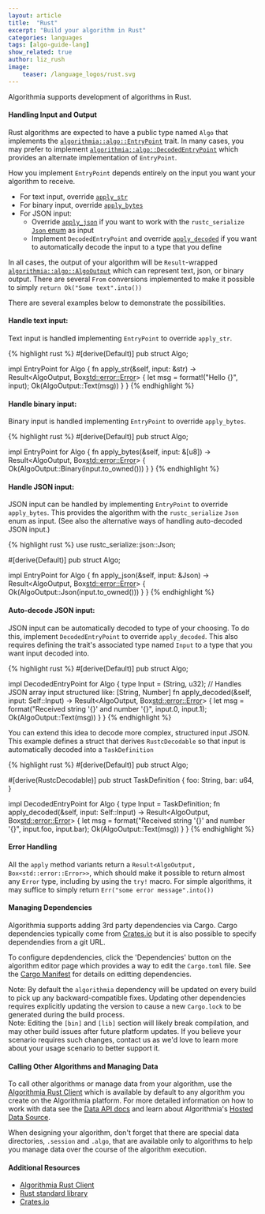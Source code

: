 ```yaml
---
layout: article
title:  "Rust"
excerpt: "Build your algorithm in Rust"
categories: languages
tags: [algo-guide-lang]
show_related: true
author: liz_rush
image:
    teaser: /language_logos/rust.svg
---
```


Algorithmia supports development of algorithms in Rust.

#### Handling Input and Output

Rust algorithms are expected to have a public type named `Algo` that implements the [`algorithmia::algo::EntryPoint`](http://algorithmiaio.github.io/algorithmia-rust/algorithmia/algo/trait.EntryPoint.html) trait.
In many cases, you may prefer to implement [`algorithmia::algo::DecodedEntryPoint`](http://algorithmiaio.github.io/algorithmia-rust/algorithmia/algo/trait.DecodedEntryPoint.html) which provides an alternate implementation of `EntryPoint`.

How you implement `EntryPoint` depends entirely on the input you want your algorithm to receive.

- For text input, override [`apply_str`](http://algorithmiaio.github.io/algorithmia-rust/algorithmia/algo/trait.EntryPoint.html#method.apply_str)
- For binary input, override [`apply_bytes`](http://algorithmiaio.github.io/algorithmia-rust/algorithmia/algo/trait.EntryPoint.html#method.apply_bytes)
- For JSON input:
  - Override [`apply_json`](http://algorithmiaio.github.io/algorithmia-rust/algorithmia/algo/trait.EntryPoint.html#method.apply_json) if you want to work with the `rustc_serialize` [`Json` enum](https://doc.rust-lang.org/rustc-serialize/rustc_serialize/json/enum.Json.html) as input
  - Implement `DecodedEntryPoint` and override [`apply_decoded`](http://algorithmiaio.github.io/algorithmia-rust/algorithmia/algo/trait.DecodedEntryPoint.html#tymethod.apply_decoded) if you want to automatically decode the input to a type that you define

In all cases, the output of your algorithm will be `Result`-wrapped [`algorithmia::algo::AlgoOutput`](http://algorithmiaio.github.io/algorithmia-rust/algorithmia/algo/enum.AlgoOutput.html) which can represent text, json, or binary output.
There are several `From` conversions implemented to make it possible to simply `return Ok("Some text".into())`

There are several examples below to demonstrate the possibilities.

#### Handle text input:

Text input is handled implementing `EntryPoint` to override `apply_str`.

{% highlight rust %}
#[derive(Default)]
pub struct Algo;

impl EntryPoint for Algo {
    fn apply_str(&self, input: &str) -> Result<AlgoOutput, Box<std::error::Error>> {
        let msg = format!("Hello {}", input);
        Ok(AlgoOutput::Text(msg))
    }
}
{% endhighlight %}

#### Handle binary input:
Binary input is handled implementing `EntryPoint` to override `apply_bytes`.

{% highlight rust %}
#[derive(Default)]
pub struct Algo;

impl EntryPoint for Algo {
    fn apply_bytes(&self, input: &[u8]) -> Result<AlgoOutput, Box<std::error::Error>> {
       Ok(AlgoOutput::Binary(input.to_owned()))
    }
}
{% endhighlight %}

#### Handle JSON input:
JSON input can be handled by implementing `EntryPoint` to override `apply_bytes`.
This provides the algorithm with the `rustc_serialize` `Json` enum as input.
(See also the alternative ways of handling auto-decoded JSON input.)

{% highlight rust %}
use rustc_serialize::json::Json;

#[derive(Default)]
pub struct Algo;

impl EntryPoint for Algo {
    fn apply_json(&self, input: &Json) -> Result<AlgoOutput, Box<std::error::Error>> {
      Ok(AlgoOutput::Json(input.to_owned()))
    }
}
{% endhighlight %}


#### Auto-decode JSON input:
JSON input can be automatically decoded to type of your choosing.
To do this, implement `DecodedEntryPoint` to override `apply_decoded`.
This also requires defining the trait's associated type named `Input`
to a type that you want input decoded into.

{% highlight rust %}
#[derive(Default)]
pub struct Algo;

impl DecodedEntryPoint for Algo {
    type Input = (String, u32);  // Handles JSON array input structured like: [String, Number]
    fn apply_decoded(&self, input: Self::Input) -> Result<AlgoOutput, Box<std::error::Error>> {
        let msg = format("Received string '{}' and number '{}", input.0, input.1);
        Ok(AlgoOutput::Text(msg))
    }
}
{% endhighlight %}

You can extend this idea to decode more complex, structured input JSON.
This example defines a struct that derives `RustcDecodable` so that input
is automatically decoded into a `TaskDefinition`

{% highlight rust %}
#[derive(Default)]
pub struct Algo;

#[derive(RustcDecodable)]
pub struct TaskDefinition {
  foo: String,
  bar: u64,
}

impl DecodedEntryPoint for Algo {
    type Input = TaskDefinition;
    fn apply_decoded(&self, input: Self::Input) -> Result<AlgoOutput, Box<std::error::Error>> {
        let msg = format("Received string '{}' and number '{}", input.foo, input.bar);
        Ok(AlgoOutput::Text(msg))
    }
}
{% endhighlight %}


#### Error Handling

All the `apply` method variants return a `Result<AlgoOutput, Box<std::error::Error>>`,
which should make it possible to return almost any `Error` type, including by using the `try!` macro.
For simple algorithms, it may suffice to simply return `Err("some error message".into())`

#### Managing Dependencies

Algorithmia supports adding 3rd party dependencies via Cargo. Cargo dependencies typically come from <a href="https://crates.io/">Crates.io</a>
but it is also possible to specify dependendies from a git URL.

To configure depdendencies, click the 'Dependencies' button on the algorithm editor page which provides a way to edit the `Cargo.toml` file.
See the [Cargo Manifest](http://doc.crates.io/manifest.html#the-dependencies-section) for details on editting dependencies.

<aside class="notice">
  Note: By default the <code>algorithmia</code> dependency will be updated on every build to pick up any backward-compatible fixes.
  Updating other dependencies requires explicitly updating the version to cause a new <code>Cargo.lock</code> to be generated during
  the build process.
</aside>

<aside class="notice">
  Note: Editing the <code>[bin]</code> and <code>[lib]</code> section will likely break compilation, and may other build issues after future platform updates.
  If you believe your scenario requires such changes, contact us as we'd love to learn more about your usage scenario to better support it.
</aside>

#### Calling Other Algorithms and Managing Data

To call other algorithms or manage data from your algorithm, use the <a href="http://developers.algorithmia.com/client-guides/rust/">Algorithmia Rust Client</a> which is available by default to any algorithm you create on the Algorithmia platform. For more detailed information on how to work with data see the [Data API docs](http://docs.algorithmia.com/) and learn about Algorithmia's [Hosted Data Source](http://developers.algorithmia.com/developers/data/).

When designing your algorithm, don't forget that there are special data directories, `.session` and `.algo`, that are available only to algorithms to help you manage data over the course of the algorithm execution.


#### Additional Resources

* [Algorithmia Rust Client](http://developers.algorithmia.com/client-guides/rust/)
* [Rust standard library](https://doc.rust-lang.org/std/)
* [Crates.io](https://crates.io/)
